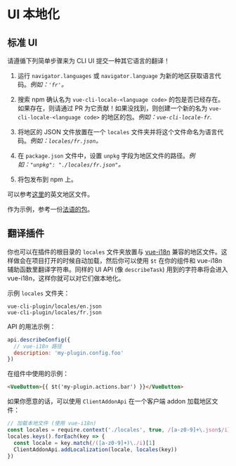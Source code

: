 # UI 本地化

## 标准 UI

请遵循下列简单步骤来为 CLI UI 提交一种其它语言的翻译！

1. 运行 `navigator.languages` 或 `navigator.language` 为新的地区获取语言代码。*例如：`'fr'`。*

2. 搜索 npm 确认名为 `vue-cli-locale-<language code>` 的包是否已经存在。如果存在，则请通过 PR 为它贡献！如果没找到，则创建一个新的名为 `vue-cli-locale-<language code>` 的地区的包。*例如：`vue-cli-locale-fr`.*

3. 将地区的 JSON 文件放置在一个 `locales` 文件夹并将这个文件命名为语言代码。*例如：`locales/fr.json`。*

4. 在 `package.json` 文件中，设置 `unpkg` 字段为地区文件的路径。*例如：`"unpkg": "./locales/fr.json"`。*

5. 将包发布到 npm 上。

可以参考[这里](https://github.com/vuejs/vue-cli/blob/dev/packages/%40vue/cli-ui/locales)的英文地区文件。

作为示例，参考一份[法语的包](https://github.com/Akryum/vue-cli-locale-fr)。

## 翻译插件

你也可以在插件的根目录的 `locales` 文件夹放置与 [vue-i18n](https://github.com/kazupon/vue-i18n) 兼容的地区文件。这样做会在项目打开的时候自动加载，然后你可以使用 `$t` 在你的组件和 vue-i18n 辅助函数里翻译字符串。同样的 UI API (像 `describeTask`) 用到的字符串将会进入 vue-i18n，这样你就可以对它们做本地化。

示例 `locales` 文件夹：

```
vue-cli-plugin/locales/en.json
vue-cli-plugin/locales/fr.json
```

API 的用法示例：

```js
api.describeConfig({
  // vue-i18n 路径
  description: 'my-plugin.config.foo'
})
```

在组件中使用的示例：

```html
<VueButton>{{ $t('my-plugin.actions.bar') }}</VueButton>
```

如果你愿意的话，可以使用 `ClientAddonApi` 在一个客户端 addon 加载地区文件：

```js
// 加载本地文件 (使用 vue-i18n)
const locales = require.context('./locales', true, /[a-z0-9]+\.json$/i)
locales.keys().forEach(key => {
  const locale = key.match(/([a-z0-9]+)\./i)[1]
  ClientAddonApi.addLocalization(locale, locales(key))
})
```
